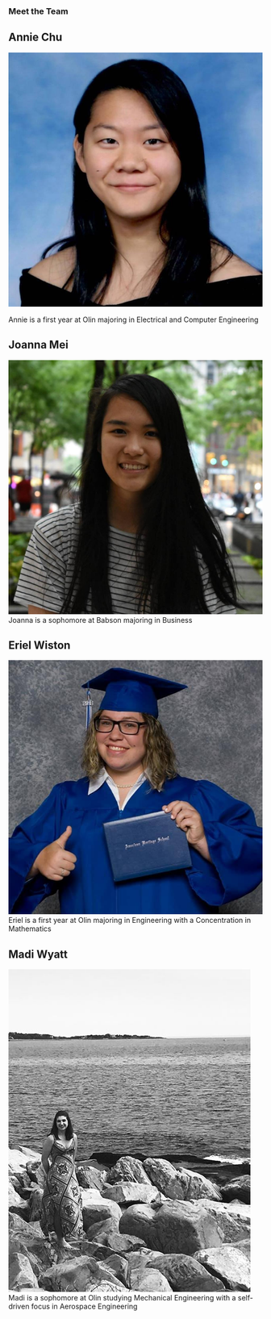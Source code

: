 ### Meet the Team

## Annie Chu
![](annie.jpg)

Annie is a first year at Olin majoring in Electrical and Computer Engineering

## Joanna Mei
![](joanna.jpg)
Joanna is a sophomore at Babson majoring in Business

## Eriel Wiston
![](eriel.jpg)
Eriel is a first year at Olin majoring in Engineering with a Concentration in Mathematics

## Madi Wyatt
![](madi.JPG)
Madi is a sophomore at Olin studying Mechanical Engineering with a self-driven focus in Aerospace Engineering
